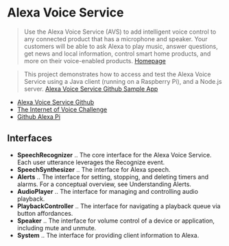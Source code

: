# Alexa Voice Service

> Use the Alexa Voice Service (AVS) to add intelligent voice control to any connected product that has a microphone and speaker. Your customers will be able to ask Alexa to play music, answer questions, get news and local information, control smart home products, and more on their voice-enabled products. [Homepage](https://developer.amazon.com/alexa-voice-service)

> This project demonstrates how to access and test the Alexa Voice Service using a Java client (running on a Raspberry Pi), and a Node.js server. [Alexa Voice Service Github Sample App](https://github.com/alexa/alexa-avs-sample-app)


- [Alexa Voice Service Github](https://github.com/alexa)
- [The Internet of Voice Challenge](https://www.hackster.io/contests/alexa-raspberry-pi)
- [Github Alexa Pi](https://github.com/sammachin/AlexaPi)


## Interfaces

- __SpeechRecognizer__ .. The core interface for the Alexa Voice Service. Each user utterance leverages the Recognize event.
- __SpeechSynthesizer__ .. The interface for Alexa speech.
- __Alerts__ .. The interface for setting, stopping, and deleting timers and alarms. For a conceptual overview, see Understanding Alerts.
- __AudioPlayer__ .. The interface for managing and controlling audio playback.
- __PlaybackController__ .. The interface for navigating a playback queue via button affordances.
- __Speaker__ .. The interface for volume control of a device or application, including mute and unmute.
- __System__ .. The interface for providing client information to Alexa.